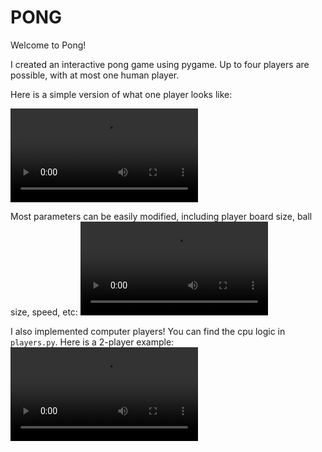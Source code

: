 # PONG

Welcome to Pong!

I created an interactive pong game using pygame.  Up to four players are possible, with at most one human player. 

Here is a simple version of what one player looks like:

![](figures/1p_demo.mov)

Most parameters can be easily modified, including player board size, ball size, speed, etc:
![](figures/adjusted_parameters.mov)

I also implemented computer players! You can find the cpu logic in `players.py`. Here is a 2-player example:
![](figures/2p_withcpu_example.mov)




